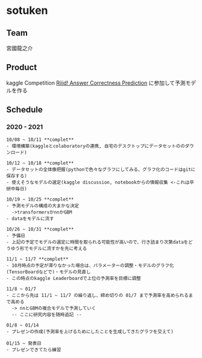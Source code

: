 # sotuken
## Team
  宮國龍之介
## Product
  kaggle Competition 
    [Riiid! Answer Correctness Prediction](https://www.kaggle.com/c/riiid-test-answer-prediction)
  に参加して予測モデルを作る
    
## Schedule

### 2020 - 2021

    10/08 ~ 10/11 **complet**
    - 環境構築(kaggleとcolaboratoryの連携, 自宅のデスクトップにデータセットののダウンロード)
    
    10/12 ~ 10/18 **complet**
    - データセットの全体像把握(pythonで色々なグラフにしてみる、グラフ化のコードはgitに保存する)
    - 使えそうなモデルの選定(kaggle discussion, notebookからの情報収集 <-これは卒研中毎日)
    
    10/19 ~ 10/25 **complet**
    - 予測モデルの構成の大まかな決定
      ->transformersかnnかGBM
    - dataをモデルに流す
    
    10/26 ~ 10/31 **complet**
    - 予備日
    - 上記の予定でモデルの選定に時間を取られる可能性が高いので、行き詰まり次第dataをどうゆう形でモデルに流すかを先に考える
    
    11/1 ~ 11/7 **complet**
    - 10月時点の予定が滞りなかった場合は、パラメーターの調整・モデルのグラフ化(TensorBoardなどで)・モデルの見直し
    - この時点のkaggle Leaderboardで上位の予測率を目標に調整
    
    11/8 ~ 01/7
    - ここから先は 11/1 ~ 11/7 の繰り返し、締め切りの 01/7 まで予測率を高められるまで高める
      -> nnとGBMの複合モデルで予測していく
      -- ここに研究内容を随時追記 --
    
    01/8 ~ 01/14
    - プレゼンの作成(予測率を上げるためにしたことを生成してきたグラフを交えて)
    
    01/15 ~ 発表日
    - プレゼンできてたら練習
